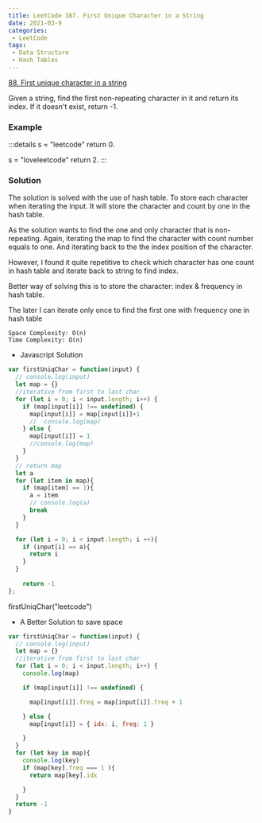 ```yaml
---
title: LeetCode 387. First Unique Character in a String
date: 2021-03-9
categories:
 - LeetCode
tags:
 - Data Structure
 - Hash Tables
---
```

[88. First unique character in a string](https://leetcode.com/problems/first-unique-character-in-a-string/) 

Given a string, find the first non-repeating character in it and return its index. If it doesn't exist, return -1.

### Example
:::details
s = "leetcode"
return 0.

s = "loveleetcode"
return 2.
:::

### Solution
The solution is solved with the use of hash table. To store each character when iterating the input. It will store the character and count by one in the hash table. 

As the solution wants to find the one and only character that is non-repeating. Again, iterating the map to find the character with count number equals to one. And iterating back to the the index position of the character. 

However, I found it quite repetitive to check which character has one count in hash table and iterate back to string to find index.

Better way of solving this is to store the character: index & frequency in hash table. 

The later I can iterate only once to find the first one with frequency one in hash table 
```
Space Complexity: O(n) 
Time Complexity: O(n)
```

- Javascript Solution 
```js
var firstUniqChar = function(input) {
  // console.log(input)
  let map = {}
  //iterative from first to last char
  for (let i = 0; i < input.length; i++) {
    if (map[input[i]] !== undefined) {
      map[input[i]] = map[input[i]]+1
      //  console.log(map)
    } else {
      map[input[i]] = 1
      //console.log(map)
    }
  }
  // return map
  let a
  for (let item in map){
    if (map[item] == 1){
      a = item
      // console.log(a)
      break
    }
  }

  for (let i = 0; i < input.length; i ++){
    if (input[i] == a){
      return i
    } 
  }
    
    return -1
};
```

firstUniqChar("leetcode")

- A Better Solution to save space

```js
var firstUniqChar = function(input) {
  // console.log(input)
  let map = {}
  //iterative from first to last char
  for (let i = 0; i < input.length; i++) {
    console.log(map)

    if (map[input[i]] !== undefined) {

      map[input[i]].freq = map[input[i]].freq + 1

    } else {
      map[input[i]] = { idx: i, freq: 1 }

    }
  }
  for (let key in map){
    console.log(key)
    if (map[key].freq === 1 ){
      return map[key].idx

    }
  }
  return -1
}
```